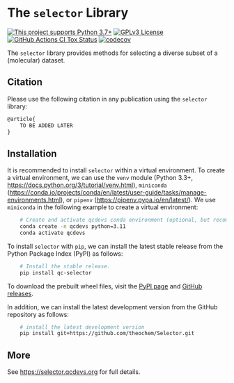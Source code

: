 # The `selector` Library

[![This project supports Python 3.7+](https://img.shields.io/badge/Python-3.7+-blue.svg)](https://python.org/downloads)
[![GPLv3 License](https://img.shields.io/badge/License-GPL%20v3-yellow.svg)](https://opensource.org/licenses/)
[![GitHub Actions CI Tox Status](https://github.com/theochem/Selector/actions/workflows/ci_tox.yml/badge.svg?branch=main)](https://github.com/theochem/Selector/actions/workflows/ci_tox.yml)
[![codecov](https://codecov.io/gh/theochem/Selector/graph/badge.svg?token=0UJixrJfNJ)](https://codecov.io/gh/theochem/Selector)

The `selector` library provides methods for selecting a diverse subset of a (molecular) dataset.

## Citation

Please use the following citation in any publication using the `selector` library:

```md
@article{
    TO BE ADDED LATER
}
```

## Installation

It is recommended to install `selector` within a virtual environment. To create a virtual
environment, we can use the `venv` module (Python 3.3+,
https://docs.python.org/3/tutorial/venv.html), `miniconda` (https://conda.io/projects/conda/en/latest/user-guide/tasks/manage-environments.html), or
`pipenv` (https://pipenv.pypa.io/en/latest/). We use `miniconda` in the following example to create a virtual environment:

```bash
    # Create and activate qcdevs conda environment (optional, but recommended)
    conda create -n qcdevs python=3.11
    conda activate qcdevs

```

To install `selector` with `pip`, we can install the latest stable release from the Python Package Index (PyPI) as follows:

```bash
    # Install the stable release.
    pip install qc-selector
```

To download the prebuilt wheel files, visit the [PyPI page](https://pypi.org/project/qc-selector/)
and [GitHub releases](https://github.com/theochem/Selector/tags).

In addition, we can install the latest development version from the GitHub repository as follows:

```bash
    # install the latest development version
    pip install git+https://github.com/theochem/Selector.git

```

## More

See https://selector.qcdevs.org for full details.
